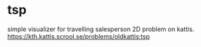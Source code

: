 tsp
===
simple visualizer for travelling salesperson 2D problem on kattis.
https://kth.kattis.scrool.se/problems/oldkattis:tsp
